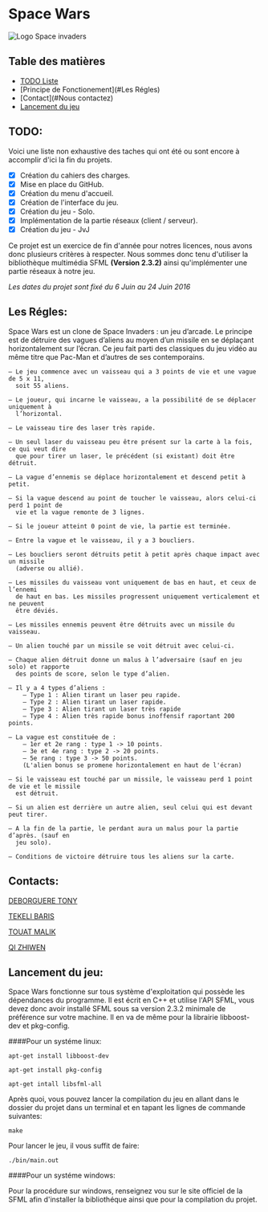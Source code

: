 # Space Wars

 ![Logo Space invaders](http://www.kirikoo.net/images/14Anonyme-20160607-115428.png)

## Table des matières
- [TODO Liste](#TODO)
- [Principe de Fonctionement](#Les Régles)
- [Contact](#Nous contactez)
- [Lancement du jeu](#Pré-requis)



## TODO:

Voici une liste non exhaustive des taches qui ont été ou sont encore à accomplir d'ici la fin du projets.

- [x] Création du cahiers des charges.
- [x] Mise en place du GitHub.
- [x] Création du menu d'accueil.
- [x] Création de l'interface du jeu.
- [x] Création du jeu - Solo.
- [x] Implémentation de la partie réseaux (client / serveur).
- [x] Création du jeu - JvJ

Ce projet est un exercice de fin d'année pour notres licences, nous avons donc plusieurs critères à respecter. Nous sommes donc tenu d'utiliser la bibliothèque multimédia SFML **(Version 2.3.2)** ainsi qu'implémenter une partie réseaux à notre jeu.

*Les dates du projet sont fixé du 6 Juin au 24 Juin 2016*

## Les Régles:

Space Wars est un clone de Space Invaders : un jeu d’arcade. Le principe est de détruire des vagues d’aliens au moyen d’un missile en se déplaçant horizontalement sur l’écran. Ce jeu fait parti des classiques du jeu vidéo au même titre que Pac-Man et
d’autres de ses contemporains.

	— Le jeu commence avec un vaisseau qui a 3 points de vie et une vague de 5 x 11,
	  soit 55 aliens.

	— Le joueur, qui incarne le vaisseau, a la possibilité de se déplacer uniquement à
	  l’horizontal.

	— Le vaisseau tire des laser très rapide.

	— Un seul laser du vaisseau peu être présent sur la carte à la fois, ce qui veut dire
	  que pour tirer un laser, le précédent (si existant) doit être détruit.

	— La vague d’ennemis se déplace horizontalement et descend petit à petit.

	— Si la vague descend au point de toucher le vaisseau, alors celui-ci perd 1 point de
	  vie et la vague remonte de 3 lignes.

	— Si le joueur atteint 0 point de vie, la partie est terminée.

	— Entre la vague et le vaisseau, il y a 3 boucliers.

	— Les boucliers seront détruits petit à petit après chaque impact avec un missile
	  (adverse ou allié).

	— Les missiles du vaisseau vont uniquement de bas en haut, et ceux de l’ennemi
	  de haut en bas. Les missiles progressent uniquement verticalement et ne peuvent
	  être déviés.

	— Les missiles ennemis peuvent être détruits avec un missile du vaisseau.

	— Un alien touché par un missile se voit détruit avec celui-ci.

	— Chaque alien détruit donne un malus à l’adversaire (sauf en jeu solo) et rapporte
	  des points de score, selon le type d’alien.

	— Il y a 4 types d’aliens :
		— Type 1 : Alien tirant un laser peu rapide.
		— Type 2 : Alien tirant un laser rapide.
		— Type 3 : Alien tirant un laser très rapide
		— Type 4 : Alien très rapide bonus inoffensif raportant 200 points.

	— La vague est constituée de :
		— 1er et 2e rang : type 1 -> 10 points.
		— 3e et 4e rang : type 2 -> 20 points.
		— 5e rang : type 3 -> 50 points.
		(L'alien bonus se promene horizontalement en haut de l'écran)

	— Si le vaisseau est touché par un missile, le vaisseau perd 1 point de vie et le missile
	  est détruit.

	— Si un alien est derrière un autre alien, seul celui qui est devant peut tirer.

	— A la fin de la partie, le perdant aura un malus pour la partie d’après. (sauf en
	  jeu solo).

	— Conditions de victoire détruire tous les aliens sur la carte.

## Contacts:

[DEBORGUERE TONY](t.deborguere@gmail.com)

[TEKELI BARIS](tekelibaris@gmail.com)

[TOUAT MALIK ](mal.touat@gmail.com)

[QI ZHIWEN ](531940615@qq.com)

## Lancement du jeu:

  Space Wars fonctionne sur tous système d'exploitation qui possède les dépendances du programme.
Il est écrit en C++ et utilise l'API SFML, vous devez donc avoir installé SFML sous sa version 2.3.2 minimale de préférence sur votre machine.
Il en va de même pour la librairie libboost-dev et pkg-config.

####Pour un systéme linux:

```
apt-get install libboost-dev

apt-get install pkg-config

apt-get intall libsfml-all
```
Après quoi, vous pouvez lancer la compilation du jeu en allant dans le dossier du projet dans un terminal et en tapant les lignes de commande suivantes:

```
make
```

Pour lancer le jeu, il vous suffit de faire:

`./bin/main.out`

####Pour un systéme windows:

Pour la procédure sur windows, renseignez vou sur le site officiel de la SFML afin d'installer la bibliothéque ainsi que pour la compilation du projet.